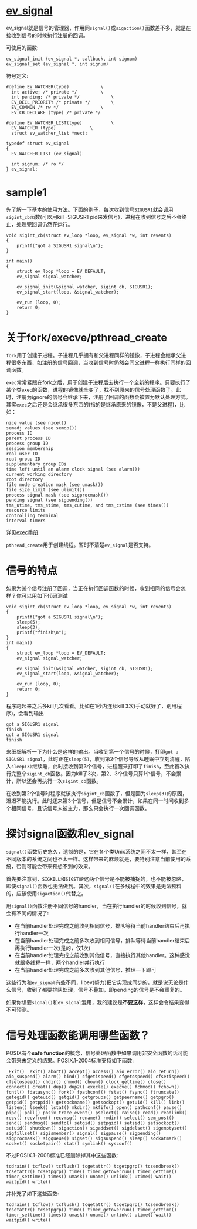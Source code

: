 # [ev_signal](http://pod.tst.eu/http://cvs.schmorp.de/libev/ev.pod#code_ev_signal_code_signal_me_when_a)

ev_signal就是信号的管理器，作用同`signal()`或`sigaction()`函数差不多，就是在接收到信号的时候执行注册的回调。


可使用的函数:
```
ev_signal_init (ev_signal *, callback, int signum)
ev_signal_set (ev_signal *, int signum)
```


符号定义:
```
#define EV_WATCHER(type)			\
  int active; /* private */			\
  int pending; /* private */			\
  EV_DECL_PRIORITY /* private */		\
  EV_COMMON /* rw */				\
  EV_CB_DECLARE (type) /* private */

#define EV_WATCHER_LIST(type)			\
  EV_WATCHER (type)				\
  struct ev_watcher_list *next;

typedef struct ev_signal
{
  EV_WATCHER_LIST (ev_signal)

  int signum; /* ro */
} ev_signal;
```


# sample1

先了解一下基本的使用方法。下面的例子，每次收到信号`SIGUSR1`就会调用`sigint_cb`函数(可以用kill -SIGUSR1 pid来发信号)，进程在收到信号之后不会终止，处理完回调仍然在运行。

```
void sigint_cb(struct ev_loop *loop, ev_signal *w, int revents)
{
    printf("got a SIGUSR1 signal\n");
}

int main()
{
    struct ev_loop *loop = EV_DEFAULT;
    ev_signal signal_watcher;

    ev_signal_init(&signal_watcher, sigint_cb, SIGUSR1);
    ev_signal_start(loop, &signal_watcher);

    ev_run (loop, 0);
    return 0;
}
```



# 关于fork/execve/pthread_create

`fork`用于创建子进程。子进程几乎拥有和父进程同样的镜像，子进程会继承父进程很多东西，如注册的信号回调，当收到信号时仍然会同父进程一样执行同样的回调函数。

`exec`常常紧跟在fork之后，用于创建子进程后去执行一个全新的程序。只要执行了某个类`exec`的函数，进程的镜像就全变了，找不到原来的信号处理函数了。此时，注册为ignore的信号会继承下来，注册了回调的函数会被置为默认处理方式。其实`exec`之后还是会继承很多东西的(指的是继承原来的镜像，不是父进程)，比如：
```
nice value (see nice()) 
semadj values (see semop()) 
process ID 
parent process ID 
process group ID 
session membership 
real user ID 
real group ID 
supplementary group IDs 
time left until an alarm clock signal (see alarm()) 
current working directory 
root directory 
file mode creation mask (see umask()) 
file size limit (see ulimit()) 
process signal mask (see sigprocmask()) 
pending signal (see sigpending()) 
tms_utime, tms_stime, tms_cutime, and tms_cstime (see times()) 
resource limits 
controlling terminal 
interval timers
```
详见[exec手册](http://pubs.opengroup.org/onlinepubs/007908799/xsh/exec.html)

`pthread_create`用于创建线程。暂时不清楚`ev_signal`是否支持。


# 信号的特点

如果为某个信号注册了回调，当正在执行回调函数的时候，收到相同的信号会怎样？你可以用如下代码测试
```
void sigint_cb(struct ev_loop *loop, ev_signal *w, int revents)
{
    printf("got a SIGUSR1 signal\n");
    sleep(5);
    sleep(3);
    printf("finish\n");
}
int main()
{
    struct ev_loop *loop = EV_DEFAULT;
    ev_signal signal_watcher;

    ev_signal_init(&signal_watcher, sigint_cb, SIGUSR1);
    ev_signal_start(loop, &signal_watcher);

    ev_run (loop, 0);
    return 0;
}
```

程序跑起来之后多kill几次看看。比如在1秒内连续kill 3次(手动就好了，别用程序)，会看到输出
```
got a SIGUSR1 signal
finish
got a SIGUSR1 signal
finish
```

来细细解析一下为什么是这样的输出。当收到第一个信号的时候，打印`got a SIGUSR1 signal`，此时正在`sleep(5)`，收到第2个信号导致从睡眠中立刻清醒，陷入`sleep(3)`继续睡，此时接收到第3个信号，进程醒来打印了`finish`，至此首次执行完整个`sigint_cb`函数。因为kill了3次，第2、3个信号只算1个信号，不会累计，所以还会再执行一次`sigint_cb`函数。

在收到第2个信号时程序就该执行`sigint_cb`函数了，但是因为`sleep(3)`的原因，迟迟不能执行。此时还来第3个信号，但是信号不会累计，如果在同一时间收到多个相同信号，且该信号未被主力，那么只会执行一次回调函数。


# 探讨signal函数和ev_signal

`signal()`函数历史悠久，遗憾的是，它在各个类Unix系统之间不太一样，甚至在不同版本的系统之间也不太一样。这样带来的麻烦就是，要特别注意当前使用的系统，否则可能会带来预想不到的效果。

首先要注意到，`SIGKILL`和`SIGSTOP`这两个信号是不能被捕捉的，也不能被忽略，即使`signal()`函数也无法做到。其次，`signal()`在多线程中的效果是无法预料的，应该使用`sigaction()`代替之。

用`signal()`函数注册不同信号的handler，当在执行handler的时候收到信号，就会有不同的情况了:
- 在当前handler处理完成之前收到相同信号，排队等待当前handler结束后再执行handler一次
- 在当前handler处理完成之前多次收到相同信号，排队等待当前handler结束后再执行handler一次(是的，仅1次)
- 在当前handler处理完成之前收到其他信号，直接执行其他handler。这种感觉就跟多线程一样，两个handler并行执行
- 在当前handler处理完成之前多次收到其他信号，推理一下即可

这些行为和`ev_signal`有些不同，libev(努力)把它实现成同步的，就是说无论是什么信号，收到了都要排队处理，信号不叠加，即pending的信号是不会重复的。

如果你想要`signal()`和`ev_signal`混用，我的建议是**不要这样**，这样会令结果变得不可预测。


# 信号处理函数能调用哪些函数？

POSIX有个**safe function**的概念，信号处理函数中如果调用非安全函数的话可能会带来未定义的结果。POSIX.1-2004标准支持如下函数:
```
_Exit() _exit() abort() accept() access() aio_error() aio_return() aio_suspend() alarm() bind() cfgetispeed() cfgetospeed() cfsetispeed() cfsetospeed() chdir() chmod() chown() clock_gettime() close() connect() creat() dup() dup2() execle() execve() fchmod() fchown() fcntl() fdatasync() fork() fpathconf() fstat() fsync() ftruncate() getegid() geteuid() getgid() getgroups() getpeername() getpgrp() getpid() getppid() getsockname() getsockopt() getuid() kill() link() listen() lseek() lstat() mkdir() mkfifo() open() pathconf() pause() pipe() poll() posix_trace_event() pselect() raise() read() readlink() recv() recvfrom() recvmsg() rename() rmdir() select() sem_post() send() sendmsg() sendto() setgid() setpgid() setsid() setsockopt() setuid() shutdown() sigaction() sigaddset() sigdelset() sigemptyset() sigfillset() sigismember() signal() sigpause() sigpending() sigprocmask() sigqueue() sigset() sigsuspend() sleep() sockatmark() socket() socketpair() stat() symlink() sysconf()

```

不过POSIX.1-2008标准已经删除掉其中这些函数:
```
tcdrain() tcflow() tcflush() tcgetattr() tcgetpgrp() tcsendbreak() tcsetattr() tcsetpgrp() time() timer_getoverrun() timer_gettime() timer_settime() times() umask() uname() unlink() utime() wait() waitpid() write()   
```

并补充了如下这些函数:
```
tcdrain() tcflow() tcflush() tcgetattr() tcgetpgrp() tcsendbreak() tcsetattr() tcsetpgrp() time() timer_getoverrun() timer_gettime() timer_settime() times() umask() uname() unlink() utime() wait() waitpid() write()   
```
















